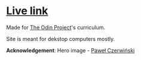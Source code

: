 # **[Live link](https://piotrnajda3000.github.io/landing-page/)**

Made for [The Odin Project](https://www.theodinproject.com)'s curriculum.

Site is meant for dekstop computers mostly.

**Acknowledgement**: Hero image - [Paweł Czerwiński](https://unsplash.com/@pawel_czerwinski)
